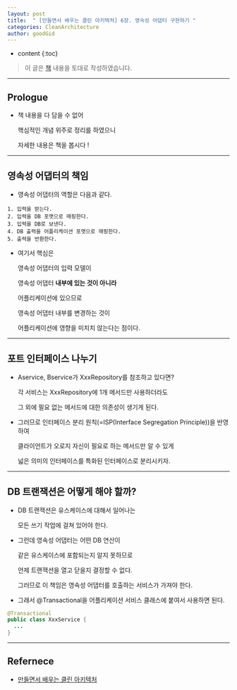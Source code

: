 ```yaml
---
layout: post
title:  " [만들면서 배우는 클린 아키텍처] 6장. 영속성 어댑터 구현하기 "
categories: CleanArchitecture
author: goodGid
---
```

* content
{:toc}

> 이 글은 [책](https://shorturl.at/eoKN3) 내용을 토대로 작성하였습니다.

---

## Prologue

* 책 내용을 다 담을 수 없어

  핵심적인 개념 위주로 정리를 하였으니

  자세한 내용은 책을 봅시다 ! 



---

## 영속성 어댑터의 책임

* 영속성 어댑터의 역할은 다음과 같다.

```
1. 입력을 받는다.
2. 입력을 DB 포맷으로 매핑한다.
3. 입력을 DB로 보낸다.
4. DB 출력을 어플리케이션 포맷으로 매핑한다.
5. 출력을 반환한다.
```

* 여기서 핵심은 

  영속성 어댑터의 입력 모델이

  영속성 어댑터 **내부에 있는 것이 아니라**

  어플리케이션에 있으므로

  영속성 어댑터 내부를 변경하는 것이

  어플리케이션에 영향을 미치치 않는다는 점이다.

---

## 포트 인터페이스 나누기

* Aservice, Bservice가 XxxRepository를 참조하고 있다면?

  각 서비스는 XxxRepository에 1개 메서드만 사용하더라도

  그 외에 필요 없는 메서드에 대한 의존성이 생기게 된다.

* 그러므로 인터페이스 분리 원칙(=ISP(Interface Segregation Principle))을 반영하여

  클라이언트가 오로지 자신이 필요로 하는 메서드만 알 수 있게

  넓은 의미의 인터페이스를 특화된 인터페이스로 분리시키자.

---

## DB 트랜잭션은 어떻게 해야 할까?

* DB 트랜잭션은 유스케이스에 대해서 일어나는

  모든 쓰기 작업에 걸쳐 있어야 한다.

* 그런데 영속성 어댑터는 어떤 DB 연산이

  같은 유스케이스에 포함되는지 알지 못하므로

  언제 트랜잭션을 열고 닫을지 결정할 수 없다.

  그러므로 이 책임은 영속성 어댑터를 호출하는 서비스가 가져야 한다.

* 그래서 @Transactional을 어플리케이션 서비스 클래스에 붙여서 사용하면 된다.

``` java
@Transactional
public class XxxService {
  ...
}
```

---

## Refernece

* [만들면서 배우는 클린 아키텍처](https://shorturl.at/eoKN3)
